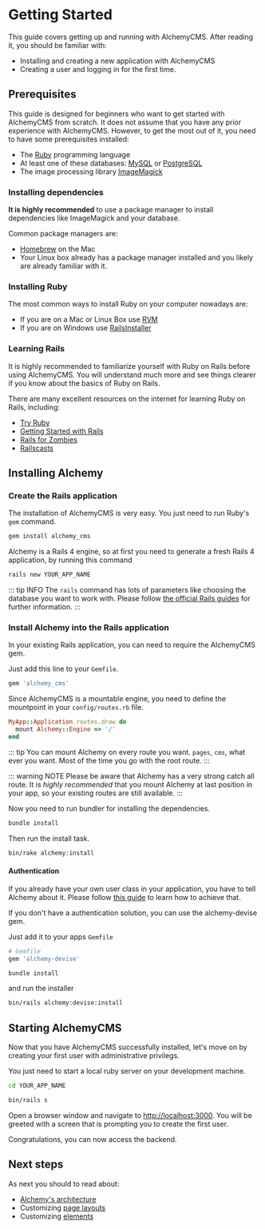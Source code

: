 # Getting Started

This guide covers getting up and running with AlchemyCMS. After reading it, you should be familiar with:

* Installing and creating a new application with AlchemyCMS
* Creating a user and logging in for the first time.

## Prerequisites

This guide is designed for beginners who want to get started with AlchemyCMS from scratch. It does not assume that you have any prior experience with AlchemyCMS. However, to get the most out of it, you need to have some prerequisites installed:

* The [Ruby](http://www.ruby-lang.org/en/downloads) programming language
* At least one of these databases: [MySQL](http://www.mysql.com/downloads/mysql) or [PostgreSQL](http://www.postgresql.org/download)
* The image processing library [ImageMagick](http://www.imagemagick.org/script/install-source.php)

### Installing dependencies

**It is highly recommended** to use a package manager to install dependencies like ImageMagick and your database.

Common package managers are:

* [Homebrew](http://brew.sh) on the Mac
* Your Linux box already has a package manager installed and you likely are already familiar with it.

### Installing Ruby

The most common ways to install Ruby on your computer nowadays are:

* If you are on a Mac or Linux Box use [RVM](http://rvm.io)
* If you are on Windows use [RailsInstaller](http://railsinstaller.org)

### Learning Rails

It is highly recommended to familiarize yourself with Ruby on Rails before using AlchemyCMS.
You will understand much more and see things clearer if you know about the basics of Ruby on Rails.

There are many excellent resources on the internet for learning Ruby on Rails, including:

* [Try Ruby](http://tryruby.org)
* [Getting Started with Rails](http://guides.rubyonrails.org/getting_started.html)
* [Rails for Zombies](http://railsforzombies.org)
* [Railscasts](http://railscasts.com)

## Installing Alchemy

### Create the Rails application

The installation of AlchemyCMS is very easy. You just need to run Ruby's `gem` command.

~~~ bash
gem install alchemy_cms
~~~

Alchemy is a Rails 4 engine, so at first you need to generate a fresh Rails 4 application, by running this command

~~~ bash
rails new YOUR_APP_NAME
~~~

::: tip INFO
The `rails` command has lots of parameters like choosing the database you want to work with. Please follow [the official Rails guides](https://guides.rubyonrails.org/getting_started.html) for further information.
:::

### Install Alchemy into the Rails application

In your existing Rails application, you can need to require the AlchemyCMS gem.

Just add this line to your `Gemfile`.

~~~ ruby
gem 'alchemy_cms'
~~~

Since AlchemyCMS is a mountable engine, you need to define the mountpoint in your `config/routes.rb` file.

~~~ ruby
MyApp::Application.routes.draw do
  mount Alchemy::Engine => '/'
end
~~~

::: tip
You can mount Alchemy on every route you want. `pages`, `cms`, what ever you want. Most of the time you go with the root route.
:::

::: warning NOTE
Please be aware that Alchemy has a very strong catch all route. It is *highly recommended* that you mount Alchemy at last position in your app, so your existing routes are still available.
:::

Now you need to run bundler for installing the dependencies.

~~~ bash
bundle install
~~~

Then run the install task.

~~~ bash
bin/rake alchemy:install
~~~

#### Authentication

If you already have your own user class in your application, you have to tell Alchemy about it. Please follow [this guide](custom_authentication.html) to learn how to achieve that.

If you don't have a authentication solution, you can use the alchemy-devise gem.

Just add it to your apps `Gemfile`

~~~ ruby
# Gemfile
gem 'alchemy-devise'
~~~

~~~ bash
bundle install
~~~

and run the installer

~~~ bash
bin/rails alchemy:devise:install
~~~

## Starting AlchemyCMS

Now that you have AlchemyCMS successfully installed, let's move on by creating your first user with administrative privilegs.

You just need to start a local ruby server on your development machine.

~~~ bash
cd YOUR_APP_NAME
~~~

~~~ bash
bin/rails s
~~~

Open a browser window and navigate to [http://localhost:3000](http://localhost:3000).
You will be greeted with a screen that is prompting you to create the first user.

Congratulations, you can now access the backend.

## Next steps

As next you should to read about:

* [Alchemy's architecture](architecture.html)
* Customizing [page layouts](page_layouts.html)
* Customizing [elements](elements.html)

